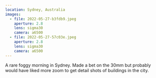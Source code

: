 ```yaml
---
location: Sydney, Australia
images:
  - file: 2022-05-27-b3fdb9.jpeg
    aperture: 2.8
    lens: sigma30
    camera: a6500
  - file: 2022-05-27-57c03e.jpeg
    aperture: 2.8
    lens: sigma30
    camera: a6500
---
```


A rare foggy morning in Sydney. Made a bet on the 30mm but probably would have liked more zoom to get detail shots of buildings in the city.
